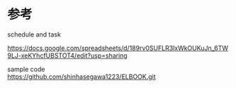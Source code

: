 # 参考


schedule and task</br>

https://docs.google.com/spreadsheets/d/189rv0SUFLR3lxWkOUKuJn_6TW9LJ-xeKYhcfUBSTOT4/edit?usp=sharing

sample code</br>
https://github.com/shinhasegawa1223/ELBOOK.git
